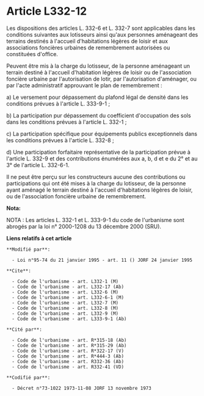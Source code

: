 # Article L332-12

Les dispositions des articles L. 332-6 et L. 332-7 sont applicables dans les conditions suivantes aux lotisseurs ainsi qu'aux
personnes aménageant des terrains destinés à l'accueil d'habitations légères de loisir et aux associations foncières urbaines
de remembrement autorisées ou constituées d'office.

Peuvent être mis à la charge du lotisseur, de la personne aménageant un terrain destiné à l'accueil d'habitation légères de
loisir ou de l'association foncière urbaine par l'autorisation de lotir, par l'autorisation d'aménager, ou par l'acte
administratif approuvant le plan de remembrement :

a) Le versement pour dépassement du plafond légal de densité dans les conditions prévues à l'article L. 333-9-1 ;

b) La participation pur dépassement du coefficient d'occupation des sols dans les conditions prévues à l'article L. 332-1 ;

c) La participation spécifique pour équipements publics exceptionnels dans les conditions prévues à l'article L. 332-8 ;

d) Une participation forfaitaire représentative de la participation prévue à l'article L. 332-9 et des contributions
énumérées aux a, b, d et e du 2° et au 3° de l'article L. 332-6-1.

Il ne peut être perçu sur les constructeurs aucune des contributions ou participations qui ont été mises à la charge du
lotisseur, de la personne ayant aménagé le terrain destiné à l'accueil d'habitations légères de loisir, ou de l'association
foncière urbaine de remembrement.

**Nota:**

NOTA : Les articles L. 332-1 et L. 333-9-1 du code de l'urbanisme sont abrogés par la loi n° 2000-1208 du 13 décembre 2000
(SRU).

**Liens relatifs à cet article**

	**Modifié par**:

	  - Loi n°95-74 du 21 janvier 1995 - art. 11 () JORF 24 janvier 1995

	**Cite**:

	  - Code de l'urbanisme - art. L332-1 (M)
	  - Code de l'urbanisme - art. L332-17 (Ab)
	  - Code de l'urbanisme - art. L332-6 (M)
	  - Code de l'urbanisme - art. L332-6-1 (M)
	  - Code de l'urbanisme - art. L332-7 (M)
	  - Code de l'urbanisme - art. L332-8 (M)
	  - Code de l'urbanisme - art. L332-9 (M)
	  - Code de l'urbanisme - art. L333-9-1 (Ab)

	**Cité par**:

	  - Code de l'urbanisme - art. R*315-18 (Ab)
	  - Code de l'urbanisme - art. R*315-29 (Ab)
	  - Code de l'urbanisme - art. R*322-17 (V)
	  - Code de l'urbanisme - art. R*444-3 (Ab)
	  - Code de l'urbanisme - art. R332-36 (Ab)
	  - Code de l'urbanisme - art. R332-41 (VD)

	**Codifié par**:

	  - Décret n°73-1022 1973-11-08 JORF 13 novembre 1973
